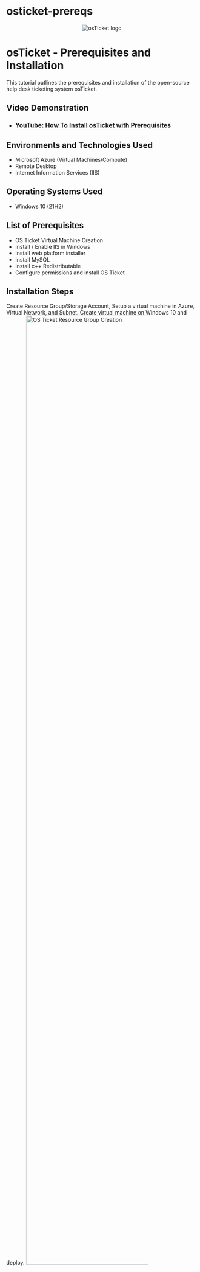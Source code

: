 # osticket-prereqs
<p align="center">
<img src="https://i.imgur.com/Clzj7Xs.png" alt="osTicket logo"/>
</p>

<h1>osTicket - Prerequisites and Installation</h1>
This tutorial outlines the prerequisites and installation of the open-source help desk ticketing system osTicket.<br />


<h2>Video Demonstration</h2>

- ### [YouTube: How To Install osTicket with Prerequisites](https://www.youtube.com)

<h2>Environments and Technologies Used</h2>

- Microsoft Azure (Virtual Machines/Compute)
- Remote Desktop
- Internet Information Services (IIS)

<h2>Operating Systems Used </h2>

- Windows 10</b> (21H2)

<h2>List of Prerequisites</h2>

- OS Ticket Virtual Machine Creation
- Install / Enable IIS in Windows
- Install  web platform installer
- Install MySQL
- Install c++ Redistributable
- Configure permissions and install OS Ticket

<h2>Installation Steps</h2>
Create Resource Group/Storage Account, Setup a virtual machine in Azure, Virtual Network, and Subnet.  Create virtual machine on Windows 10 and deploy.


<img src="https://i.imgur.com/4If8Vds.png" height="80%" width="80%" alt="OS Ticket Resource Group Creation"/>
<img src="https://i.imgur.com/o9HJA3f.png" height="80%" width="80%" alt="OS Ticket Storage Account Creation"/>
<img src="https://i.imgur.com/CtOLJuo.png" height="80%" width="80%" alt="OS Ticket VM Creation"/>



  
<img src="https://i.imgur.com/DJmEXEB.png" height="80%" width="80%" alt="Install IIS"/>
</p>
<p>

Add comments
</p>
<br />

<p>
<img src="https://i.imgur.com/DJmEXEB.png" height="80%" width="80%" alt="Install web platform installer"/>
</p>
<p>
Add comments
</p>
<br />

<p>
<img src="https://i.imgur.com/DJmEXEB.png" height="80%" width="80%" alt="Install MYSQL"/>
</p>
<p>
Add Comments
</p>
<br />
<img src="https://i.imgur.com/DJmEXEB.png" height="80%" width="80%" alt="Install C++"/>
</p>
<p>
Add Comments

<img src="https://i.imgur.com/DJmEXEB.png" height="80%" width="80%" alt="Configure Permissions Install OS Ticket "/>
</p>
<p>
Add Comments
